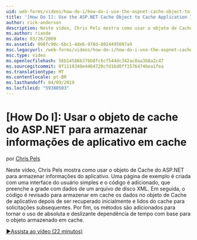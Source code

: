 ```yaml
---
uid: web-forms/videos/how-do-i/how-do-i-use-the-aspnet-cache-object-to-cache-application-information
title: '[How Do I]: Use the ASP.NET Cache Object to Cache Application Information | Microsoft Docs'
author: rick-anderson
description: Neste vídeo, Chris Pels mostra como usar o objeto de Cache do ASP.NET para armazenar informações do aplicativo. Uma página de exemplo é criada com uma interface do usuário simples um...
ms.author: riande
ms.date: 03/26/2009
ms.assetid: 098fc90c-6bc1-4de6-978d-8024495097a9
msc.legacyurl: /web-forms/videos/how-do-i/how-do-i-use-the-aspnet-cache-object-to-cache-application-information
msc.type: video
ms.openlocfilehash: 56b14586b37bb8fc6cf544dc342ac8aa3b8a2c47
ms.sourcegitcommit: 0f1119340e4464720cfd16d0ff15764746ea1fea
ms.translationtype: MT
ms.contentlocale: pt-BR
ms.lasthandoff: 04/09/2019
ms.locfileid: "59380503"
---
```

# <a name="how-do-i-use-the-aspnet-cache-object-to-cache-application-information"></a>[How Do I]: Usar o objeto de cache do ASP.NET para armazenar informações de aplicativo em cache

por [Chris Pels](https://twitter.com/chrispels)

Neste vídeo, Chris Pels mostra como usar o objeto de Cache do ASP.NET para armazenar informações do aplicativo. Uma página de exemplo é criada com uma interface do usuário simples e o código é adicionado, que preenche a grade com dados de um arquivo de disco XML. Em seguida, o código é revisado para armazenar em cache os dados no objeto de Cache de aplicativo depois de ser recuperado inicialmente e lidos do cache para solicitações subsequentes. Por fim, os métodos são adicionados para tornar o uso de absoluta e deslizante dependência de tempo com base para o objeto armazenado em cache.

[&#9654;Assista ao vídeo (22 minutos)](https://channel9.msdn.com/Blogs/ASP-NET-Site-Videos/how-do-i-use-the-aspnet-cache-object-to-cache-application-information)
